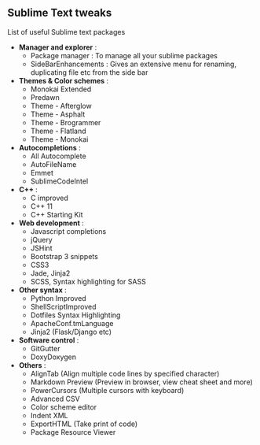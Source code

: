 ## Sublime Text tweaks

List of useful Sublime text packages

* **Manager and explorer** :
  - Package manager : To manage all your sublime packages
  - SideBarEnhancements : Gives an extensive menu for renaming, duplicating file etc from the side bar
* **Themes & Color schemes** :
  - Monokai Extended
  - Predawn
  - Theme - Afterglow
  - Theme - Asphalt
  - Theme - Brogrammer
  - Theme - Flatland
  - Theme - Monokai
* **Autocompletions** :
  - All Autocomplete
  - AutoFileName
  - Emmet
  - SublimeCodeIntel
* **C++** :
  - C improved
  - C++ 11
  - C++ Starting Kit
* **Web development** :
  - Javascript completions
  - jQuery
  - JSHint
  - Bootstrap 3 snippets
  - CSS3
  - Jade, Jinja2
  - SCSS, Syntax highlighting for SASS
* **Other syntax** :
  - Python Improved
  - ShellScriptImproved
  - Dotfiles Syntax Highlighting
  - ApacheConf.tmLanguage
  - Jinja2 (Flask/Django etc)
* **Software control** :
  - GitGutter
  - DoxyDoxygen
* **Others** :
  - AlignTab (Align multiple code lines by specified character)
  - Markdown Preview (Preview in browser, view cheat sheet and more)
  - PowerCursors (Multiple cursors with keyboard)
  - Advanced CSV
  - Color scheme editor
  - Indent XML
  - ExportHTML (Take print of code)
  - Package Resource Viewer
